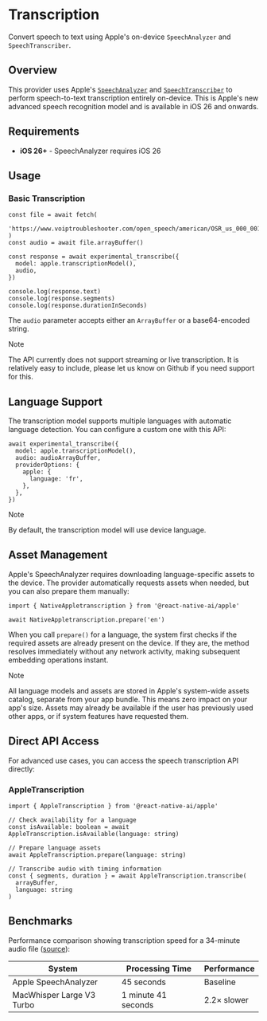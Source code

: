 # Transcription

Convert speech to text using Apple's on-device `SpeechAnalyzer` and `SpeechTranscriber`.

## Overview

This provider uses Apple's [`SpeechAnalyzer`](https://developer.apple.com/documentation/speech/speechanalyzer) and [`SpeechTranscriber`](https://developer.apple.com/documentation/speech/speechtranscriber) to perform speech-to-text transcription entirely on-device. This is Apple's new advanced speech recognition model and is available in iOS 26 and onwards.

## Requirements

- **iOS 26+** - SpeechAnalyzer requires iOS 26

## Usage

### Basic Transcription

```tsx
const file = await fetch(
  'https://www.voiptroubleshooter.com/open_speech/american/OSR_us_000_0010_8k.wav'
)
const audio = await file.arrayBuffer()

const response = await experimental_transcribe({
  model: apple.transcriptionModel(),
  audio,
})

console.log(response.text)
console.log(response.segments)
console.log(response.durationInSeconds)
```

The `audio` parameter accepts either an `ArrayBuffer` or a base64-encoded string.

> [!NOTE]
> The API currently does not support streaming or live transcription. It is relatively easy to include, please let us know on Github if you need support for this.

## Language Support

The transcription model supports multiple languages with automatic language detection. You can configure a custom one with this API:

```tsx
await experimental_transcribe({
  model: apple.transcriptionModel(),
  audio: audioArrayBuffer,
  providerOptions: {
    apple: {
      language: 'fr',
    },
  },
})
```

> [!NOTE]
> By default, the transcription model will use device language.

## Asset Management

Apple's SpeechAnalyzer requires downloading language-specific assets to the device. The provider automatically requests assets when needed, but you can also prepare them manually:

```tsx
import { NativeAppletranscription } from '@react-native-ai/apple'

await NativeAppletranscription.prepare('en')
```

When you call `prepare()` for a language, the system first checks if the required assets are already present on the device. If they are, the method resolves immediately without any network activity, making subsequent embedding operations instant.

> [!NOTE]
> All language models and assets are stored in Apple's system-wide assets catalog, separate from your app bundle. This means zero impact on your app's size. Assets may already be available if the user has previously used other apps, or if system features have requested them.

## Direct API Access

For advanced use cases, you can access the speech transcription API directly:

### AppleTranscription

```tsx
import { AppleTranscription } from '@react-native-ai/apple'

// Check availability for a language
const isAvailable: boolean = await AppleTranscription.isAvailable(language: string)

// Prepare language assets
await AppleTranscription.prepare(language: string)

// Transcribe audio with timing information
const { segments, duration } = await AppleTranscription.transcribe(
  arrayBuffer,
  language: string
)
```

## Benchmarks

Performance comparison showing transcription speed for a 34-minute audio file ([source](https://www.macrumors.com/2025/06/18/apple-transcription-api-faster-than-whisper/)):

| System                    | Processing Time     | Performance |
| ------------------------- | ------------------- | ----------- |
| Apple SpeechAnalyzer      | 45 seconds          | Baseline    |
| MacWhisper Large V3 Turbo | 1 minute 41 seconds | 2.2× slower |
